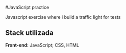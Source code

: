 
#JavaScript practice

Javascript exercise where i build a traffic light for tests

## Stack utilizada

**Front-end:** JavaScript; CSS, HTML



